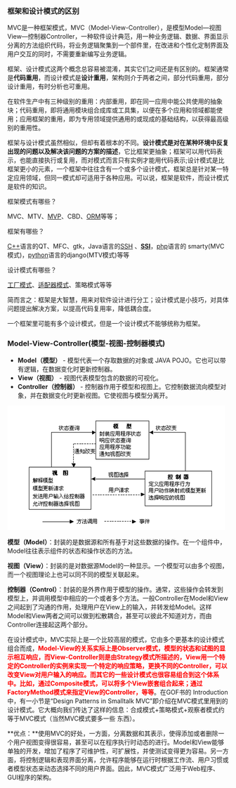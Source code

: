 ### 框架和设计模式的区别

MVC是一种框架模式，MVC（Model-View-Controller），是模型Model—视图View—控制器Controller，一种软件设计典范，用一种业务逻辑、数据、界面显示分离的方法组织代码，将业务逻辑聚集到一个部件里，在改进和个性化定制界面及用户交互的同时，不需要重新编写业务逻辑。

框架、设计模式这两个概念总容易被混淆，其实它们之间还是有区别的。框架通常是**代码重用**，而设计模式是**设计重用**，架构则介于两者之间，部分代码重用，部分设计重用，有时分析也可重用。

在软件生产中有三种级别的重用：内部重用，即在同一应用中能公共使用的抽象块；代码重用，即将通用模块组合成库或工具集，以便在多个应用和领域都能使用；应用框架的重用，即为专用领域提供通用的或现成的基础结构，以获得最高级别的重用性。

框架与设计模式虽然相似，但却有着根本的不同。**设计模式是对在某种环境中反复出现的问题以及解决该问题的方案的描述**，它比框架更抽象；框架可以用代码表示，也能直接执行或复用，而对模式而言只有实例才能用代码表示;设计模式是比框架更小的元素，一个框架中往往含有一个或多个设计模式，框架总是针对某一特定应用领域，但同一模式却可适用于各种应用。可以说，框架是软件，而设计模式是软件的知识。

框架模式有哪些？

MVC、MTV、[MVP](https://baike.baidu.com/item/MVP/3714550)、CBD、[ORM](https://baike.baidu.com/item/ORM)等等；

框架有哪些？

[C++](https://baike.baidu.com/item/C%2B%2B)语言的QT、MFC、gtk，Java语言的[SSH](https://baike.baidu.com/item/SSH) 、**[SSI](https://baike.baidu.com/item/SSI)**，[php](https://baike.baidu.com/item/php)语言的 smarty(MVC模式)，[python](https://baike.baidu.com/item/python)语言的django(MTV模式)等等

设计模式有哪些？

[工厂模式](https://baike.baidu.com/item/工厂模式)、[适配器模式](https://baike.baidu.com/item/适配器模式/10218946)、策略模式等等

简而言之：框架是大智慧，用来对软件设计进行分工；设计模式是小技巧，对具体问题提出解决方案，以提高代码复用率，降低耦合度。



一个框架里可能有多个设计模式，但是一个设计模式不能够统称为框架。



### Model-View-Controller(模型-视图-控制器模式)

- **Model（模型）** - 模型代表一个存取数据的对象或 JAVA POJO。它也可以带有逻辑，在数据变化时更新控制器。
- **View（视图）** - 视图代表模型包含的数据的可视化。
- **Controller（控制器）** - 控制器作用于模型和视图上。它控制数据流向模型对象，并在数据变化时更新视图。它使视图与模型分离开。



![image-20210514182228203](../img/image-20210514182228203.png)

​		**模型（Model）**：封装的是数据源和所有基于对这些数据的操作。在一个组件中，Model往往表示组件的状态和操作状态的方法。

​		**视图（View）**：封装的是对数据源Model的一种显示。一个模型可以由多个视图，而一个视图理论上也可以同不同的模型关联起来。

​		**控制器（Control）**：封装的是外界作用于模型的操作。通常，这些操作会转发到模型上，并调用模型中相应的一个或者多个方法。一般Controller在Model和View之间起到了沟通的作用，处理用户在View上的输入，并转发给Model。这样Model和View两者之间可以做到松散耦合，甚至可以彼此不知道对方，而由Controller连接起这两个部分。

在设计模式中，MVC实际上是一个比较高层的模式，它由多个更基本的设计模式组合而成，**<font color='red'>Model-View的关系实际上是Observer模式，模型的状态和试图的显示相互响应，而View-Controller则是由Strategy模式所描述的，View用一个特定的Controller的实例来实现一个特定的响应策略，更换不同的Controller，可以改变View对用户输入的响应。而其它的一些设计模式也很容易组合到这个体系中。比如，通过Composite模式，可以将多个View嵌套组合起来；通过FactoryMethod模式来指定View的Controller，等等</font>**。在GOF书的 Introduction中，有一小节是“Design Patterns in Smalltalk MVC”即介绍在MVC模式里用到的设计模式。它大概向我们传达了这样的信息：合成模式+策略模式+观察者模式约等于MVC模式（当然MVC模式要多一些 东西）。

**优点：**使用MVC的好处，一方面，分离数据和其表示，使得添加或者删除一个用户视图变得很容易，甚至可以在程序执行时动态的进行。Model和View能够单独的开发，增加了程序了可维护性，可扩展性，并使测试变得更为容易。另一方面，将控制逻辑和表现界面分离，允许程序能够在运行时根据工作流、用户习惯或者模型状态来动态选择不同的用户界面。因此，MVC模式广泛用于Web程序、GUI程序的架构。